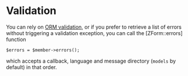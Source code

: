 # Validation

You can rely on [ORM validation](../orm/validation), or if you prefer to retrieve a list of errors without triggering a validation exception, you can call the [ZForm::errors] function

	$errors = $member->errors();
	
which accepts a callback, language and message directory (`models` by default) in that order.
